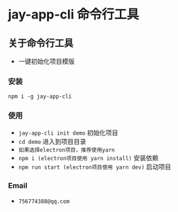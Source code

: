 # jay-app-cli 命令行工具

## 关于命令行工具
- 一键初始化项目模版

### 安装

`npm i -g jay-app-cli`

### 使用

- `jay-app-cli init demo` 初始化项目
- `cd demo` 进入到项目目录
- `如果选择electron项目，推荐使用yarn`
- `npm i (electron项目使用 yarn install)` 安装依赖
- `npm run start (electron项目使用 yarn dev)` 启动项目

### Email
- `756774388@qq.com`